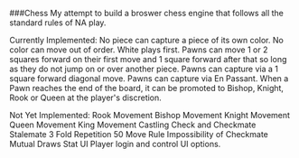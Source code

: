 ###Chess
My attempt to build a broswer chess engine that follows all the standard rules of NA play.

Currently Implemented:
No piece can capture a piece of its own color.
No color can move out of order.
White plays first.
Pawns can move 1 or 2 squares forward on their first move and 1 square forward after that so long as they do not jump on or over another piece.
Pawns can capture via a 1 square forward diagonal move.
Pawns can capture via En Passant.
When a Pawn reaches the end of the board, it can be promoted to Bishop, Knight, Rook or Queen at the player's discretion.

Not Yet Implemented:
Rook Movement
Bishop Movement
Knight Movement
Queen Movement
King Movement
Castling
Check and Checkmate
Stalemate
3 Fold Repetition
50 Move Rule
Impossibility of Checkmate
Mutual Draws
Stat UI
Player login and control
UI options.
